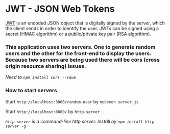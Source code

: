 # JWT - JSON Web Tokens

[JWT](https://jwt.io/introduction/) is an encoded JSON object that is digitally signed by the server, which the client sends in order to identify the user. JWTs can be signed using a secret (HMAC algorithm) or a public/private key pair (RSA algorithm).

### This application uses two servers. One to generate random users and the other for the front-end to display the users. Because two servers are being used there will be cors (cross origin resource sharing) issues.  

*Need to `npm install cors --save`*  

### How to start servers

Start `http://localhost:3000/random-user` by `nodemon server.js`

Start `http://localhost:8080/` by `http-server`

*`http-server` is a command-line http server. Install by `npm install http-server -g`*
